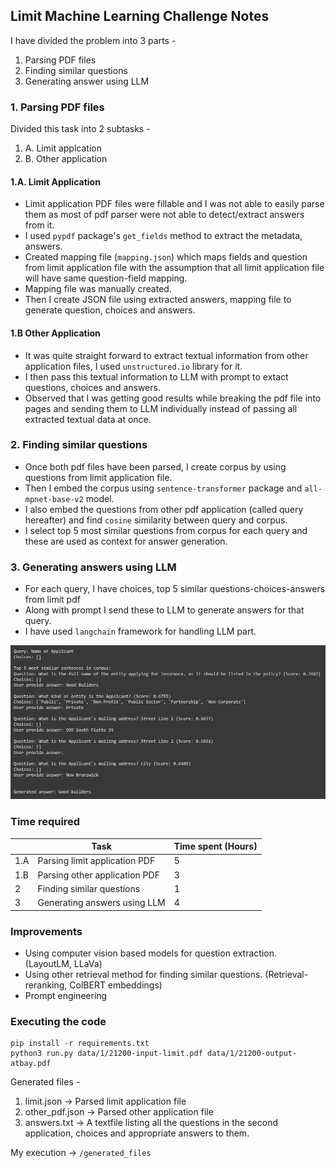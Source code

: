 ## Limit Machine Learning Challenge Notes

I have divided the problem into 3 parts -
1. Parsing PDF files
2. Finding similar questions
3. Generating answer using LLM

### 1. Parsing PDF files
Divided this task into 2 subtasks -
1. A. Limit applcation
1. B. Other application

#### 1.A. Limit Application
- Limit application PDF files were fillable and I was not able to easily parse them as most of pdf parser were not able to detect/extract answers from it.
- I used `pypdf` package's `get_fields` method to extract the metadata, answers.
- Created mapping file (`mapping.json`) which maps fields and question from limit application file with the assumption that all limit application file will have same question-field mapping.
- Mapping file was manually created.
- Then I create JSON file using extracted answers, mapping file to generate question, choices and answers.

#### 1.B Other Application
- It was quite straight forward to extract textual information from other application files, I used `unstructured.io` library for it.
- I then pass this textual information to LLM with prompt to extact questions, choices and answers.
- Observed that I was getting good results while breaking the pdf file into pages and sending them to LLM individually instead of passing all extracted textual data at once.


### 2. Finding similar questions
- Once both pdf files have been parsed, I create corpus by using questions from limit application file.
- Then I embed the corpus using `sentence-transformer` package and `all-mpnet-base-v2` model.
- I also embed the questions from other pdf application (called query hereafter) and find `cosine` similarity between query and corpus.
- I select top 5 most similar questions from corpus for each query and these are used as context for answer generation.

### 3. Generating answers using LLM
- For each query, I have choices, top 5 similar questions-choices-answers from limit pdf
- Along with prompt I send these to LLM to generate answers for that query.
- I have used `langchain` framework for handling LLM part.

![Query-question similarity](que-query-similarity.png)

### Time required

|     | Task                          | Time spent (Hours) |
|-----|-------------------------------|--------------------|
| 1.A | Parsing limit application PDF | 5                  |
| 1.B | Parsing other application PDF | 3                  |
| 2   | Finding similar questions     | 1                  |
| 3   | Generating answers using LLM  | 4                  |

### Improvements
- Using computer vision based models for question extraction. (LayoutLM, LLaVa)
- Using other retrieval method for finding similar questions. (Retrieval-reranking, ColBERT embeddings)
- Prompt engineering


### Executing the code
```
pip install -r requirements.txt
python3 run.py data/1/21200-input-limit.pdf data/1/21200-output-atbay.pdf
```
Generated files -
1. limit.json -> Parsed limit application file
2. other_pdf.json -> Parsed other application file
3. answers.txt -> A textfile listing all the questions in the second application, choices and appropriate answers to them.

My execution -> `/generated_files`